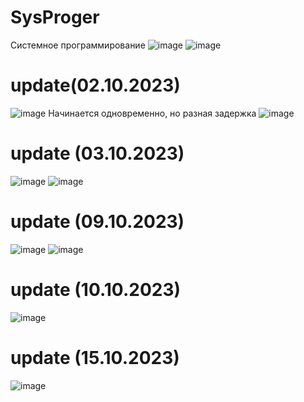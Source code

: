 # SysProger
Системное программирование
![image](https://github.com/Gollandskiy/SysProger/assets/126692933/9c260d05-93e7-4d1e-9aaf-d2bc63cb08e1)
![image](https://github.com/Gollandskiy/SysProger/assets/126692933/8985c263-0dc4-4dec-a85e-af37c10d48e3)

# update(02.10.2023)
![image](https://github.com/Gollandskiy/SysProger/assets/126692933/4df6ba48-796e-4f85-bdea-34518c336fa0)
Начинается одновременно, но разная задержка
![image](https://github.com/Gollandskiy/SysProger/assets/126692933/fd341f11-32ed-4122-9543-16ad134163ae)
# update (03.10.2023)
![image](https://github.com/Gollandskiy/SysProger/assets/126692933/f26a5f5f-adcf-4a74-982e-00ca1a52c228)
![image](https://github.com/Gollandskiy/SysProger/assets/126692933/204d518b-dbb7-4e86-b195-fc0304d07da0)
# update (09.10.2023)
![image](https://github.com/Gollandskiy/SysProger/assets/126692933/18a74f21-561a-47d3-872c-663a42a78a6f)
![image](https://github.com/Gollandskiy/SysProger/assets/126692933/ee8fe8a4-2d92-421b-98ad-426f4b610553)
# update (10.10.2023)
![image](https://github.com/Gollandskiy/SysProger/assets/126692933/ce973234-2f9a-47d7-b149-dfd420154409)
# update (15.10.2023)
![image](https://github.com/Gollandskiy/SysProger/assets/126692933/86184d9e-1fa5-4934-a862-f076d1e21fdc)












